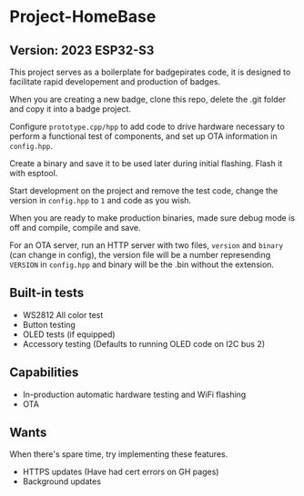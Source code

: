 # Project-HomeBase
## Version: 2023 ESP32-S3

This project serves as a boilerplate for badgepirates code, it is designed to facilitate rapid developement and production of badges.

When you are creating a new badge, clone this repo, delete the .git folder and copy it into a badge project. 

Configure `prototype.cpp/hpp` to add code to drive hardware necessary to perform a functional test of components, and set up OTA information in `config.hpp`.

Create a binary and save it to be used later during initial flashing. Flash it with esptool.

Start development on the project and remove the test code, change the version in `config.hpp` to `1` and code as you wish. 

When you are ready to make production binaries, made sure debug mode is off and compile, compile and save.

For an OTA server, run an HTTP server with two files, `version` and `binary` (can change in config), the version file will be a number represending `VERSION` in `config.hpp` and binary will be the .bin without the extension. 

## Built-in tests

* WS2812 All color test
* Button testing
* OLED tests (if equipped)
* Accessory testing (Defaults to running OLED code on I2C bus 2)

## Capabilities

* In-production automatic hardware testing and WiFi flashing
* OTA

## Wants

When there's spare time, try implementing these features.

* HTTPS updates (Have had cert errors on GH pages)
* Background updates